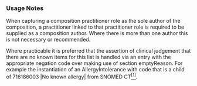 ### Usage Notes

When capturing a composition practitioner role as the sole author of the composition, a practitioner linked to that practitioner role is required to be supplied as a composition author. Where there is more than one author this is not necessary or recommended.

Where practicable it is preferred that the assertion of clinical judgement that there are no known items for this list is handled via an entry with the appropriate negation code over making use of section emptyReason. For example the instantiation of an AllergyIntolerance with code that is a child of 716186003 \|No known allergy\| from SNOMED CT[<sup>[1]</sup>](https://www.snomed.org).
